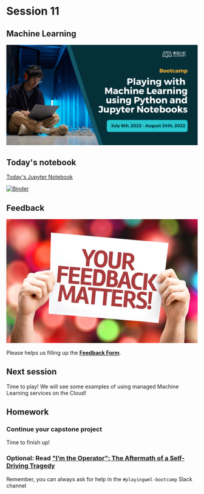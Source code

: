 # Session 11

## Machine Learning

![Course Hero](images/hero.png)

## Today's notebook

[Today's Jupyter Notebook](./machinelearning.ipynb)

[![Binder](https://mybinder.org/badge_logo.svg)](https://mybinder.org/v2/gh/WizelineIntroToPythonML/10-machinelearning/HEAD?labpath=machinelearning.ipynb)

## Feedback

![Your Feedback Matters](images/feedback.png)

Please helps us filling up the **[Feedback Form](https://docs.google.com/forms/d/e/1FAIpQLSf-yrrCkg66KFFimIk62me8jkSybb9wY1tdqhuRNKG1pchk5w/viewform)**.

## Next session

Time to play! We will see some examples of using managed Machine Learning services on the Cloud!

## Homework

### Continue your capstone project

Time to finish up!

### Optional: Read ["I’m the Operator": The Aftermath of a Self-Driving Tragedy](https://www.wired.com/story/uber-self-driving-car-fatal-crash/)

Remember, you can always ask for help in the `#playingwml-bootcamp` Slack channel

